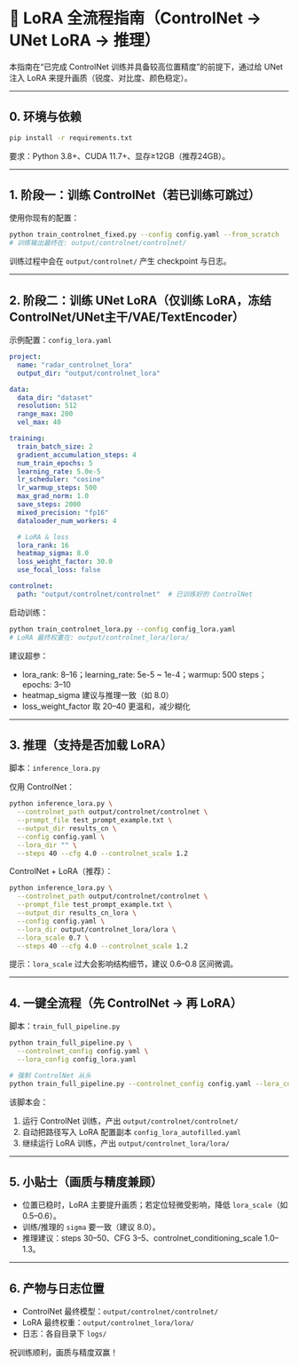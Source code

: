 # 🧩 LoRA 全流程指南（ControlNet → UNet LoRA → 推理）

本指南在“已完成 ControlNet 训练并具备较高位置精度”的前提下，通过给 UNet 注入 LoRA 来提升画质（锐度、对比度、颜色稳定）。

---

## 0. 环境与依赖

```bash
pip install -r requirements.txt
```

要求：Python 3.8+、CUDA 11.7+、显存≥12GB（推荐24GB）。

---

## 1. 阶段一：训练 ControlNet（若已训练可跳过）

使用你现有的配置：
```bash
python train_controlnet_fixed.py --config config.yaml --from_scratch
# 训练输出最终在: output/controlnet/controlnet/
```

训练过程中会在 `output/controlnet/` 产生 checkpoint 与日志。

---

## 2. 阶段二：训练 UNet LoRA（仅训练 LoRA，冻结 ControlNet/UNet主干/VAE/TextEncoder）

示例配置：`config_lora.yaml`
```yaml
project:
  name: "radar_controlnet_lora"
  output_dir: "output/controlnet_lora"

data:
  data_dir: "dataset"
  resolution: 512
  range_max: 200
  vel_max: 40

training:
  train_batch_size: 2
  gradient_accumulation_steps: 4
  num_train_epochs: 5
  learning_rate: 5.0e-5
  lr_scheduler: "cosine"
  lr_warmup_steps: 500
  max_grad_norm: 1.0
  save_steps: 2000
  mixed_precision: "fp16"
  dataloader_num_workers: 4

  # LoRA & loss
  lora_rank: 16
  heatmap_sigma: 8.0
  loss_weight_factor: 30.0
  use_focal_loss: false

controlnet:
  path: "output/controlnet/controlnet"  # 已训练好的 ControlNet
```

启动训练：
```bash
python train_controlnet_lora.py --config config_lora.yaml
# LoRA 最终权重在: output/controlnet_lora/lora/
```

建议超参：
- lora_rank: 8–16；learning_rate: 5e-5 ~ 1e-4；warmup: 500 steps；epochs: 3–10
- heatmap_sigma 建议与推理一致（如 8.0）
- loss_weight_factor 取 20–40 更温和，减少糊化

---

## 3. 推理（支持是否加载 LoRA）

脚本：`inference_lora.py`

仅用 ControlNet：
```bash
python inference_lora.py \
  --controlnet_path output/controlnet/controlnet \
  --prompt_file test_prompt_example.txt \
  --output_dir results_cn \
  --config config.yaml \
  --lora_dir "" \
  --steps 40 --cfg 4.0 --controlnet_scale 1.2
```

ControlNet + LoRA（推荐）：
```bash
python inference_lora.py \
  --controlnet_path output/controlnet/controlnet \
  --prompt_file test_prompt_example.txt \
  --output_dir results_cn_lora \
  --config config.yaml \
  --lora_dir output/controlnet_lora/lora \
  --lora_scale 0.7 \
  --steps 40 --cfg 4.0 --controlnet_scale 1.2
```

提示：`lora_scale` 过大会影响结构细节，建议 0.6–0.8 区间微调。

---

## 4. 一键全流程（先 ControlNet → 再 LoRA）

脚本：`train_full_pipeline.py`
```bash
python train_full_pipeline.py \
  --controlnet_config config.yaml \
  --lora_config config_lora.yaml

# 强制 ControlNet 从头
python train_full_pipeline.py --controlnet_config config.yaml --lora_config config_lora.yaml --from_scratch
```

该脚本会：
1) 运行 ControlNet 训练，产出 `output/controlnet/controlnet/`
2) 自动把路径写入 LoRA 配置副本 `config_lora_autofilled.yaml`
3) 继续运行 LoRA 训练，产出 `output/controlnet_lora/lora/`

---

## 5. 小贴士（画质与精度兼顾）
- 位置已稳时，LoRA 主要提升画质；若定位轻微受影响，降低 `lora_scale`（如 0.5–0.6）。
- 训练/推理的 `sigma` 要一致（建议 8.0）。
- 推理建议：steps 30–50、CFG 3–5、controlnet_conditioning_scale 1.0–1.3。

---

## 6. 产物与日志位置
- ControlNet 最终模型：`output/controlnet/controlnet/`
- LoRA 最终权重：`output/controlnet_lora/lora/`
- 日志：各自目录下 `logs/`

祝训练顺利，画质与精度双赢！
